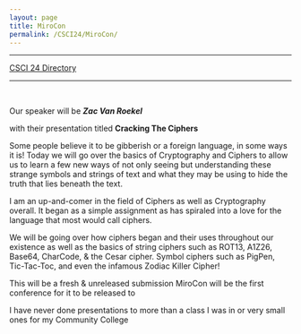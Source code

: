 ```yaml
---
layout: page
title: MiroCon
permalink: /CSCI24/MiroCon/
---
```


---

[CSCI 24 Directory](https://zacvr.github.io/CSCI24/)
<br/>

---
<br/>

Our speaker will be
***Zac Van Roekel***

with their presentation titled
**Cracking The Ciphers**

Some people believe it to be gibberish or a foreign language, in some ways it is! 
Today we will go over the basics of Cryptography and Ciphers to allow us to learn a few new ways of not only seeing but understanding these strange symbols and strings of text and what they may be using to hide the truth that lies beneath the text.

I am an up-and-comer in the field of Ciphers as well as Cryptography overall. It began as a simple assignment as has spiraled into a love for the language that most would call ciphers.

We will be going over how ciphers began and their uses throughout our existence as well as the basics of string ciphers such as ROT13, A1Z26, Base64, CharCode, & the Cesar cipher. Symbol ciphers such as PigPen, Tic-Tac-Toc, and even the infamous Zodiac Killer Cipher!

This will be a fresh & unreleased submission MiroCon will be the first conference for it to be released to

I have never done presentations to more than a class I was in or very small ones for my Community College

